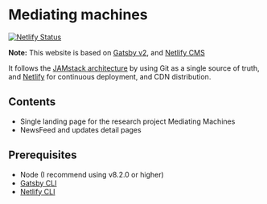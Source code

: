# Mediating machines

[![Netlify Status](https://api.netlify.com/api/v1/badges/c48bfcd1-ccc5-45e1-8681-5e788b411ee5/deploy-status)](https://app.netlify.com/sites/mediating-machines/deploys)

**Note:** This website is based on [Gatsby v2](https://www.gatsbyjs.org/blog/2018-09-17-gatsby-v2/), and [Netlify CMS](https://www.netlifycms.org)

It follows the [JAMstack architecture](https://jamstack.org) by using Git as a single source of truth, and [Netlify](https://www.netlify.com) for continuous deployment, and CDN distribution.

## Contents

- Single landing page for the research project Mediating Machines
- NewsFeed and updates detail pages

## Prerequisites

- Node (I recommend using v8.2.0 or higher)
- [Gatsby CLI](https://www.gatsbyjs.org/docs/)
- [Netlify CLI](https://github.com/netlify/cli)
